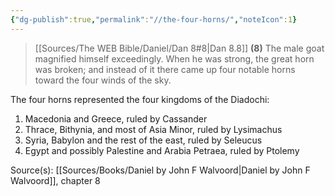 ```yaml
---
{"dg-publish":true,"permalink":"//the-four-horns/","noteIcon":1}
---
```



> [[Sources/The WEB Bible/Daniel/Dan 8#8\|Dan 8.8]]
> **(8)** The male goat magnified himself exceedingly. When he was strong, the great horn was broken; and instead of it there came up four notable horns toward the four winds of the sky.

The four horns represented the four kingdoms of the Diadochi:
1. Macedonia and Greece, ruled by Cassander
2. Thrace, Bithynia, and most of Asia Minor, ruled by Lysimachus
3. Syria, Babylon and the rest of the east, ruled by Seleucus
4. Egypt and possibly Palestine and Arabia Petraea, ruled by Ptolemy

Source(s): [[Sources/Books/Daniel by John F Walvoord\|Daniel by John F Walvoord]], chapter 8
